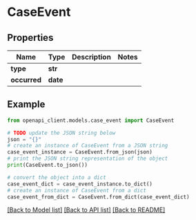 # CaseEvent


## Properties

Name | Type | Description | Notes
------------ | ------------- | ------------- | -------------
**type** | **str** |  | 
**occurred** | **date** |  | 

## Example

```python
from openapi_client.models.case_event import CaseEvent

# TODO update the JSON string below
json = "{}"
# create an instance of CaseEvent from a JSON string
case_event_instance = CaseEvent.from_json(json)
# print the JSON string representation of the object
print(CaseEvent.to_json())

# convert the object into a dict
case_event_dict = case_event_instance.to_dict()
# create an instance of CaseEvent from a dict
case_event_from_dict = CaseEvent.from_dict(case_event_dict)
```
[[Back to Model list]](../README.md#documentation-for-models) [[Back to API list]](../README.md#documentation-for-api-endpoints) [[Back to README]](../README.md)


